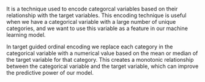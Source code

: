 <!-- Target Guided ordinal encoding -->
It is a technique used to encode categorcal variables based on their relationship with the target variables. This encoding technique is useful when we have a categorical variable with a large number of unique categories, and we want to use this variable as a feature in our machine learning model.

In target guided ordinal encoding we replace each category in the categorical variable with a numerical value based on the mean or median of the target variable for that category. This creates a monotonic relationship between the categorical variable and the target variable, which can improve the predictive power of our model.
